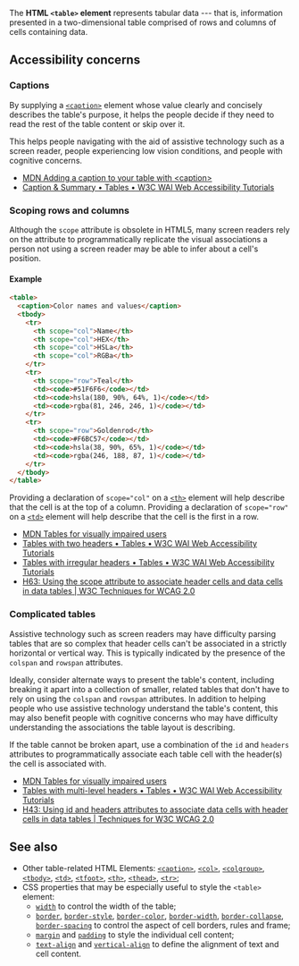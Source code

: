 <!-- <short-description> -->
The **HTML `<table>` element** represents tabular data --- that is,
information presented in a two-dimensional table comprised of rows and
columns of cells containing data.
<!-- </short-description> -->

<!-- <overview> -->
<!-- </overview> -->

<!-- <usage-notes> -->
<!-- </usage-notes> -->

<!-- <accessibility-concerns> -->

Accessibility concerns
----------------------

### Captions

By supplying a
[`<caption>`](https://developer.mozilla.org/en-US/docs/Web/HTML/Element/caption "The HTML Table Caption element (<caption>) specifies the caption (or title) of a table, and if used is always the first child of a <table>.")
element whose value clearly and concisely describes the table\'s
purpose, it helps the people decide if they need to read the rest of the
table content or skip over it.

This helps people navigating with the aid of assistive technology such
as a screen reader, people experiencing low vision conditions, and
people with cognitive concerns.

-   [MDN Adding a caption to your table with
    \<caption\>](/en-US/docs/Learn/HTML/Tables/Advanced#Adding_a_caption_to_your_table_with_%3Ccaption%3E)
-   [Caption & Summary • Tables • W3C WAI Web Accessibility
    Tutorials](https://www.w3.org/WAI/tutorials/tables/caption-summary/)

### Scoping rows and columns

Although the `scope` attribute is obsolete in HTML5, many screen readers
rely on the attribute to programmatically replicate the visual
associations a person not using a screen reader may be able to infer
about a cell\'s position.

#### Example

```html
<table>
  <caption>Color names and values</caption>
  <tbody>
    <tr>
      <th scope="col">Name</th>
      <th scope="col">HEX</th>
      <th scope="col">HSLa</th>
      <th scope="col">RGBa</th>
    </tr>
    <tr>
      <th scope="row">Teal</th>
      <td><code>#51F6F6</code></td>
      <td><code>hsla(180, 90%, 64%, 1)</code></td>
      <td><code>rgba(81, 246, 246, 1)</code></td>
    </tr>
    <tr>
      <th scope="row">Goldenrod</th>
      <td><code>#F6BC57</code></td>
      <td><code>hsla(38, 90%, 65%, 1)</code></td>
      <td><code>rgba(246, 188, 87, 1)</code></td>
    </tr>
  </tbody>
</table>
```

Providing a declaration of `scope="col"` on a
[`<th>`](https://developer.mozilla.org/en-US/docs/Web/HTML/Element/th)
element will help describe that the cell is at the top of a column.
Providing a declaration of `scope="row"` on a
[`<td>`](https://developer.mozilla.org/en-US/docs/Web/HTML/Element/td)
element will help describe that the cell is the first in a row.

-   [MDN Tables for visually impaired
    users](/en-US/docs/Learn/HTML/Tables/Advanced#Tables_for_visually_impaired_users)
-   [Tables with two headers • Tables • W3C WAI Web Accessibility
    Tutorials](https://www.w3.org/WAI/tutorials/tables/two-headers/)
-   [Tables with irregular headers • Tables • W3C WAI Web Accessibility
    Tutorials](https://www.w3.org/WAI/tutorials/tables/irregular/)
-   [H63: Using the scope attribute to associate header cells and data
    cells in data tables \| W3C Techniques for WCAG
    2.0](https://www.w3.org/TR/WCAG20-TECHS/H63.html)

### Complicated tables

Assistive technology such as screen readers may have difficulty parsing tables that are so complex that header cells can't be associated in a strictly horizontal or vertical way. This is typically indicated by the presence of the `colspan` and `rowspan` attributes.

Ideally, consider alternate ways to present the table\'s content,
including breaking it apart into a collection of smaller, related tables
that don't have to rely on using the `colspan` and `rowspan`
attributes. In addition to helping people who use assistive technology
understand the table's content, this may also benefit people with
cognitive concerns who may have difficulty understanding the
associations the table layout is describing.

If the table cannot be broken apart, use a combination of the `id` and
`headers` attributes to programmatically associate each table cell with
the header(s) the cell is associated with.

-   [MDN Tables for visually impaired
    users](/en-US/docs/Learn/HTML/Tables/Advanced#Tables_for_visually_impaired_users)
-   [Tables with multi-level headers • Tables • W3C WAI Web
    Accessibility
    Tutorials](https://www.w3.org/WAI/tutorials/tables/multi-level/)
-   [H43: Using id and headers attributes to associate data cells with
    header cells in data tables \| Techniques for W3C WCAG
    2.0](https://www.w3.org/TR/WCAG20-TECHS/H43.html)

<!-- </accessibility-concerns> -->

<!-- <see-also> -->
See also
--------

-   Other table-related HTML Elements:
    [`<caption>`](https://developer.mozilla.org/en-US/docs/Web/HTML/Element/caption),
    [`<col>`](https://developer.mozilla.org/en-US/docs/Web/HTML/Element/col),
    [`<colgroup>`](https://developer.mozilla.org/en-US/docs/Web/HTML/Element/colgroup),
    [`<tbody>`](https://developer.mozilla.org/en-US/docs/Web/HTML/Element/tbody),
    [`<td>`](https://developer.mozilla.org/en-US/docs/Web/HTML/Element/td),
    [`<tfoot>`](https://developer.mozilla.org/en-US/docs/Web/HTML/Element/tfoot),
    [`<th>`](https://developer.mozilla.org/en-US/docs/Web/HTML/Element/th),
    [`<thead>`](https://developer.mozilla.org/en-US/docs/Web/HTML/Element/thead),
    [`<tr>`](https://developer.mozilla.org/en-US/docs/Web/HTML/Element/tr);
-   CSS properties that may be especially useful to style the `<table>`
    element:
    -   [`width`](https://developer.mozilla.org/en-US/docs/Web/CSS/width)
        to control the width of the table;
    -   [`border`](https://developer.mozilla.org/en-US/docs/Web/CSS/border),
        [`border-style`](https://developer.mozilla.org/en-US/docs/Web/CSS/border-style),
        [`border-color`](https://developer.mozilla.org/en-US/docs/Web/CSS/border-color),
        [`border-width`](https://developer.mozilla.org/en-US/docs/Web/CSS/border-width),
        [`border-collapse`](https://developer.mozilla.org/en-US/docs/Web/CSS/border-collapse),
        [`border-spacing`](https://developer.mozilla.org/en-US/docs/Web/CSS/border-spacing)
        to control the aspect of cell borders, rules and frame;
    -   [`margin`](https://developer.mozilla.org/en-US/docs/Web/CSS/margin)
        and
        [`padding`](https://developer.mozilla.org/en-US/docs/Web/CSS/padding)
        to style the individual cell content;
    -   [`text-align`](https://developer.mozilla.org/en-US/docs/Web/CSS/text-align)
        and
        [`vertical-align`](https://developer.mozilla.org/en-US/docs/Web/CSS/vertical-align)
        to define the alignment of text and cell content.
<!-- </see-also> -->
